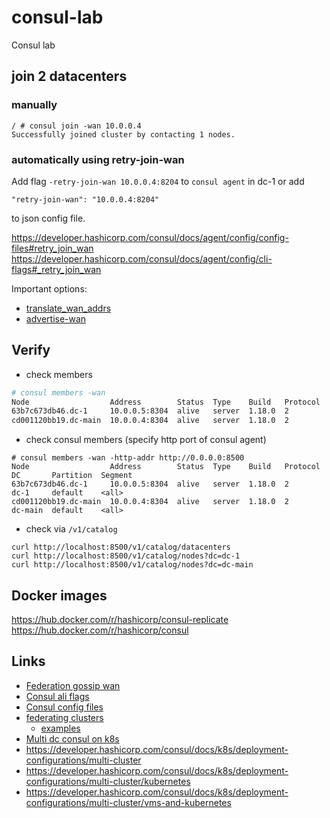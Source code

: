 # consul-lab
Consul lab

## join 2 datacenters 

### manually
```
/ # consul join -wan 10.0.0.4
Successfully joined cluster by contacting 1 nodes.
```
### automatically using retry-join-wan

Add flag `-retry-join-wan 10.0.0.4:8204` to `consul agent` in dc-1 or add
```
"retry-join-wan": "10.0.0.4:8204"
```
to json config file.

https://developer.hashicorp.com/consul/docs/agent/config/config-files#retry_join_wan
https://developer.hashicorp.com/consul/docs/agent/config/cli-flags#_retry_join_wan

Important options:
- [translate_wan_addrs](https://developer.hashicorp.com/consul/docs/agent/config/config-files#translate_wan_addrs)
- [advertise-wan](https://developer.hashicorp.com/consul/docs/agent/config/cli-flags#_advertise-wan)

## Verify

- check members
```bash
# consul members -wan
Node                  Address        Status  Type    Build   Protocol  DC       Partition  Segment
63b7c673db46.dc-1     10.0.0.5:8304  alive   server  1.18.0  2         dc-1     default    <all>
cd001120bb19.dc-main  10.0.0.4:8304  alive   server  1.18.0  2         dc-main  default    <all>
```

- check consul members (specify http port of consul agent)
```
# consul members -wan -http-addr http://0.0.0.0:8500
Node                  Address        Status  Type    Build   Protocol  DC       Partition  Segment
63b7c673db46.dc-1     10.0.0.5:8304  alive   server  1.18.0  2         dc-1     default    <all>
cd001120bb19.dc-main  10.0.0.4:8304  alive   server  1.18.0  2         dc-main  default    <all>
```

- check via `/v1/catalog`
```
curl http://localhost:8500/v1/catalog/datacenters
curl http://localhost:8500/v1/catalog/nodes?dc=dc-1
curl http://localhost:8500/v1/catalog/nodes?dc=dc-main
```

## Docker images
https://hub.docker.com/r/hashicorp/consul-replicate
https://hub.docker.com/r/hashicorp/consul

## Links
- [Federation gossip wan](https://developer.hashicorp.com/consul/tutorials/networking/federation-gossip-wan)
- [Consul ali flags](https://developer.hashicorp.com/consul/docs/agent/config/cli-flags)
- [Consul config files](https://developer.hashicorp.com/consul/docs/agent/config/config-files)
- [federating clusters](https://mesh.demo.gs/federating_clusters)
    - [examples](https://github.com/nicholasjackson/consul-migrating-brownfield-to-greenfield/tree/master/examples/federation)
- [Multi dc consul on k8s](https://tech.holidayextras.com/multi-dc-consul-on-kubernetes-9a6a7dcb89e3)
- https://developer.hashicorp.com/consul/docs/k8s/deployment-configurations/multi-cluster
- https://developer.hashicorp.com/consul/docs/k8s/deployment-configurations/multi-cluster/kubernetes
- https://developer.hashicorp.com/consul/docs/k8s/deployment-configurations/multi-cluster/vms-and-kubernetes